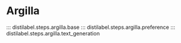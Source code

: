 # Argilla

::: distilabel.steps.argilla.base
::: distilabel.steps.argilla.preference
::: distilabel.steps.argilla.text_generation
